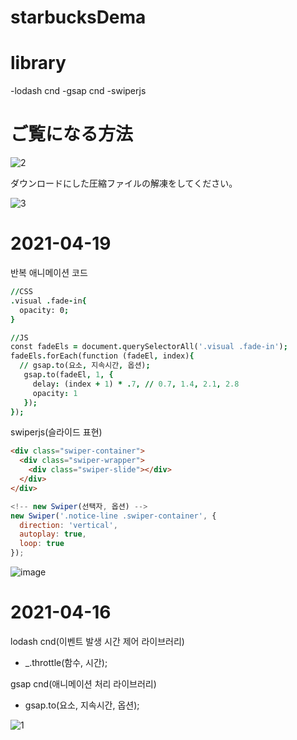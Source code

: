 # starbucksDema
# library
-lodash cnd
-gsap cnd
-swiperjs


# ご覧になる方法

![2](https://user-images.githubusercontent.com/61581807/115183963-c9fc3180-a117-11eb-864d-5f92721d9798.png)


ダウンロードにした圧縮ファイルの解凍をしてください。



![3](https://user-images.githubusercontent.com/61581807/115184098-16e00800-a118-11eb-8c93-c1d0d7e5ab86.png)




# 2021-04-19

반복 애니메이션 코드

```j
//CSS
.visual .fade-in{
  opacity: 0;
}

//JS
const fadeEls = document.querySelectorAll('.visual .fade-in');
fadeEls.forEach(function (fadeEl, index){
  // gsap.to(요소, 지속시간, 옵션);
   gsap.to(fadeEl, 1, {
     delay: (index + 1) * .7, // 0.7, 1.4, 2.1, 2.8
     opacity: 1
   });
});
```

swiperjs(슬라이드 표현)

```html
<div class="swiper-container">
  <div class="swiper-wrapper">
    <div class="swiper-slide"></div>
  </div>
</div>
```

```js
<!-- new Swiper(선택자, 옵션) -->
new Swiper('.notice-line .swiper-container', {
  direction: 'vertical',
  autoplay: true,
  loop: true
});
```


![image](https://user-images.githubusercontent.com/61581807/115207755-d479f380-a136-11eb-9970-34d988ef4ee2.png)







# 2021-04-16

lodash cnd(이벤트 발생 시간 제어 라이브러리)
- _.throttle(함수, 시간);


gsap cnd(애니메이션 처리 라이브러리)
- gsap.to(요소, 지속시간, 옵션);

![1](https://user-images.githubusercontent.com/61581807/115183650-2874e000-a117-11eb-93b3-1ebe920f174d.png)


